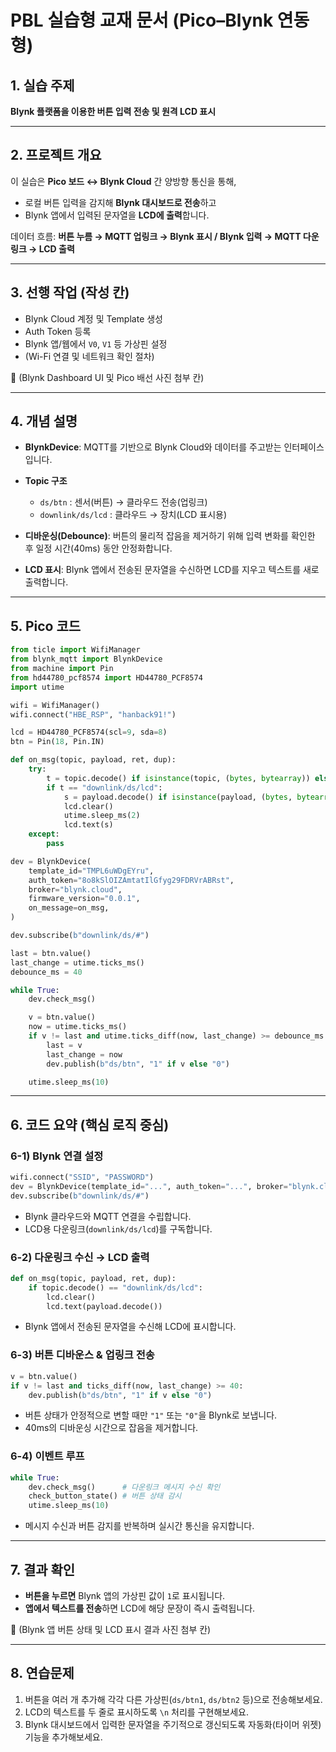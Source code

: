 # PBL 실습형 교재 문서 (Pico–Blynk 연동형)

## 1. 실습 주제

**Blynk 플랫폼을 이용한 버튼 입력 전송 및 원격 LCD 표시**

---

## 2. 프로젝트 개요

이 실습은 **Pico 보드 ↔ Blynk Cloud** 간 양방향 통신을 통해,

* 로컬 버튼 입력을 감지해 **Blynk 대시보드로 전송**하고
* Blynk 앱에서 입력된 문자열을 **LCD에 출력**합니다.

데이터 흐름:
**버튼 누름 → MQTT 업링크 → Blynk 표시 / Blynk 입력 → MQTT 다운링크 → LCD 출력**

---

## 3. 선행 작업 (작성 칸)

* Blynk Cloud 계정 및 Template 생성
* Auth Token 등록
* Blynk 앱/웹에서 `V0`, `V1` 등 가상핀 설정
* (Wi-Fi 연결 및 네트워크 확인 절차)

📸 (Blynk Dashboard UI 및 Pico 배선 사진 첨부 칸)

---

## 4. 개념 설명

* **BlynkDevice**: MQTT를 기반으로 Blynk Cloud와 데이터를 주고받는 인터페이스입니다.
* **Topic 구조**

  * `ds/btn` : 센서(버튼) → 클라우드 전송(업링크)
  * `downlink/ds/lcd` : 클라우드 → 장치(LCD 표시용)
* **디바운싱(Debounce)**: 버튼의 물리적 잡음을 제거하기 위해 입력 변화를 확인한 후 일정 시간(40ms) 동안 안정화합니다.
* **LCD 표시**: Blynk 앱에서 전송된 문자열을 수신하면 LCD를 지우고 텍스트를 새로 출력합니다.

---

## 5. Pico 코드

```python
from ticle import WifiManager
from blynk_mqtt import BlynkDevice
from machine import Pin
from hd44780_pcf8574 import HD44780_PCF8574
import utime

wifi = WifiManager()
wifi.connect("HBE_RSP", "hanback91!")

lcd = HD44780_PCF8574(scl=9, sda=8)
btn = Pin(18, Pin.IN)

def on_msg(topic, payload, ret, dup):
    try:
        t = topic.decode() if isinstance(topic, (bytes, bytearray)) else str(topic)
        if t == "downlink/ds/lcd":
            s = payload.decode() if isinstance(payload, (bytes, bytearray)) else str(payload)
            lcd.clear()
            utime.sleep_ms(2)
            lcd.text(s)
    except:
        pass

dev = BlynkDevice(
    template_id="TMPL6uWDgEYru",
    auth_token="8o8kSlOIZAmtatIlGfyg29FDRVrABRst",
    broker="blynk.cloud",
    firmware_version="0.0.1",
    on_message=on_msg,
)

dev.subscribe(b"downlink/ds/#")

last = btn.value()
last_change = utime.ticks_ms()
debounce_ms = 40

while True:
    dev.check_msg()

    v = btn.value()
    now = utime.ticks_ms()
    if v != last and utime.ticks_diff(now, last_change) >= debounce_ms:
        last = v
        last_change = now
        dev.publish(b"ds/btn", "1" if v else "0")

    utime.sleep_ms(10)
```

---

## 6. 코드 요약 (핵심 로직 중심)

### 6-1) Blynk 연결 설정

```python
wifi.connect("SSID", "PASSWORD")
dev = BlynkDevice(template_id="...", auth_token="...", broker="blynk.cloud")
dev.subscribe(b"downlink/ds/#")
```

* Blynk 클라우드와 MQTT 연결을 수립합니다.
* LCD용 다운링크(`downlink/ds/lcd`)를 구독합니다.

### 6-2) 다운링크 수신 → LCD 출력

```python
def on_msg(topic, payload, ret, dup):
    if topic.decode() == "downlink/ds/lcd":
        lcd.clear()
        lcd.text(payload.decode())
```

* Blynk 앱에서 전송된 문자열을 수신해 LCD에 표시합니다.

### 6-3) 버튼 디바운스 & 업링크 전송

```python
v = btn.value()
if v != last and ticks_diff(now, last_change) >= 40:
    dev.publish(b"ds/btn", "1" if v else "0")
```

* 버튼 상태가 안정적으로 변할 때만 `"1"` 또는 `"0"`을 Blynk로 보냅니다.
* 40ms의 디바운싱 시간으로 잡음을 제거합니다.

### 6-4) 이벤트 루프

```python
while True:
    dev.check_msg()      # 다운링크 메시지 수신 확인
    check_button_state() # 버튼 상태 감시
    utime.sleep_ms(10)
```

* 메시지 수신과 버튼 감지를 반복하며 실시간 통신을 유지합니다.

---

## 7. 결과 확인

* **버튼을 누르면** Blynk 앱의 가상핀 값이 `1`로 표시됩니다.
* **앱에서 텍스트를 전송**하면 LCD에 해당 문장이 즉시 출력됩니다.

📸 (Blynk 앱 버튼 상태 및 LCD 표시 결과 사진 첨부 칸)

---

## 8. 연습문제

1. 버튼을 여러 개 추가해 각각 다른 가상핀(`ds/btn1`, `ds/btn2` 등)으로 전송해보세요.
2. LCD의 텍스트를 두 줄로 표시하도록 `\n` 처리를 구현해보세요.
3. Blynk 대시보드에서 입력한 문자열을 주기적으로 갱신되도록 자동화(타이머 위젯) 기능을 추가해보세요.
